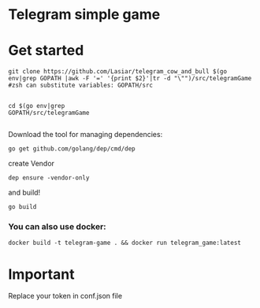<!DOCTYPE html>
<html><head><meta charset="utf-8">
</head><body id="preview">
<h1><a id="Telegram_simple_game_0"></a>Telegram simple game</h1>
<h1><a id="Get_started_2"></a>Get started</h1>
<pre><code class="language-sh">git <span class="hljs-built_in">clone</span> https://github.com/Lasiar/telegram_cow_and_bull $(go env|grep GOPATH |awk -F <span class="hljs-string">'='</span> <span class="hljs-string">'{print $2}'</span>|tr <span class="hljs-operator">-d</span> <span class="hljs-string">"\""</span>)/src/telegramGame <span class="hljs-comment">#zsh can substitute variables: GOPATH/src</span>

<span class="hljs-built_in">cd</span>  $(go env|grep GOPATH/src/telegramGame
</code></pre>
<p>Download the tool for managing dependencies:</p>
<pre><code class="language-sh">go get github.com/golang/dep/cmd/dep
</code></pre>
<p>create Vendor</p>
<pre><code class="language-sh">dep ensure -vendor-only
</code></pre>
<p>and build!</p>
<pre><code class="language-sh">go build
</code></pre>
<h3><a id="You_can_also_use_docker_28"></a>You can also use docker:</h3>
<pre><code class="language-sh">docker build -t telegram-game . &amp;&amp; docker run telegram_game:latest  
</code></pre>
<h1><a id="Important_34"></a>Important</h1>
<p>Replace your token in conf.json file</p>
</body></html>
